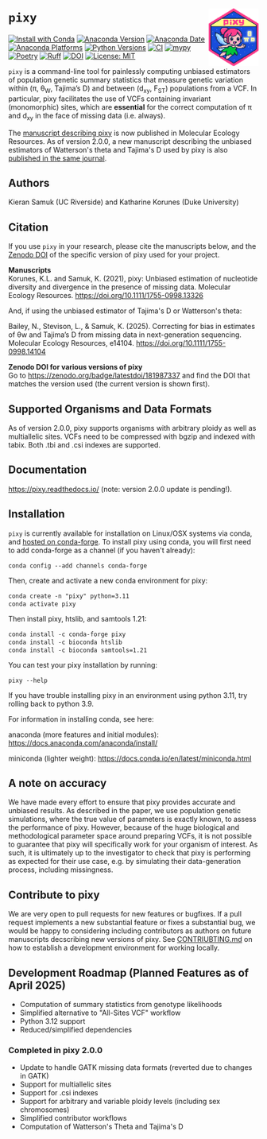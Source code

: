 ``pixy``<img src="https://raw.githubusercontent.com/ksamuk/pixy/master/docs/images/pixy_logo.png" align="right" width="20%">
====================

[![Install with Conda](https://img.shields.io/badge/Install%20with-conda-brightgreen.svg)](https://anaconda.org/conda-forge/pixy)
[![Anaconda Version](https://img.shields.io/badge/Anaconda.org-2.0.0.beta14-blue.svg?style=round-square)](https://anaconda.org/conda-forge/pixy)
[![Anaconda Date](https://img.shields.io/badge/Last%20updated-26%20Oct%202025-blue.svg?style=round-square)](https://anaconda.org/conda-forge/pixy)
[![Anaconda Platforms](https://img.shields.io/badge/Platforms-osx--arm64,linux--64,osx--64-orange.svg?style=round-square)](https://anaconda.org/conda-forge/pixy)
[![Python Versions](https://img.shields.io/badge/python-3.9_|_3.10_|_3.11-blue)](https://github.com/ksamuk/pixy)
[![CI](https://github.com/ksamuk/pixy/actions/workflows/python_package.yml/badge.svg?branch=master)](https://github.com/ksamuk/pixy/actions/workflows/python_package.yml?query=branch%3Amaster)
[![mypy](https://www.mypy-lang.org/static/mypy_badge.svg)](https://mypy-lang.org/)
[![Poetry](https://img.shields.io/endpoint?url=https://python-poetry.org/badge/v0.json)](https://python-poetry.org/)
[![Ruff](https://img.shields.io/endpoint?url=https://raw.githubusercontent.com/astral-sh/ruff/main/assets/badge/v2.json)](https://docs.astral.sh/ruff/)
[![DOI](https://zenodo.org/badge/181987337.svg)](https://zenodo.org/badge/latestdoi/181987337)
[![License: MIT](https://img.shields.io/badge/License-MIT-yellow.svg)](https://opensource.org/licenses/MIT)

`pixy` is a command-line tool for painlessly computing unbiased estimators of population genetic summary statistics that measure genetic variation within (π, θ<sub>W</sub>, Tajima’s D) and between (d<sub>xy</sub>, F<sub>ST</sub>) populations from a VCF. In particular, pixy facilitates the use of VCFs containing invariant (monomorphic) sites, which are **essential** for the correct computation of π and d<sub>xy</sub> in the face of missing data (i.e. always).

The [manuscript describing pixy](https://doi.org/10.1111/1755-0998.13326) is now published in Molecular Ecology Resources. As of version 2.0.0, a new manuscript describing the unbiased estimators of Watterson's theta and Tajima's D used by pixy is also [published in the same journal](https://doi.org/10.1111/1755-0998.14104).

## Authors
Kieran Samuk (UC Riverside) and Katharine Korunes (Duke University) <p>

## Citation
If you use `pixy` in your research, please cite the manuscripts below, and the [Zenodo DOI](https://zenodo.org/badge/latestdoi/181987337) of the specific version of pixy used for your project.

**Manuscripts**<br>
Korunes, K.L. and Samuk, K. (2021), pixy: Unbiased estimation of nucleotide diversity and divergence in the presence of missing data. Molecular Ecology Resources. https://doi.org/10.1111/1755-0998.13326

And, if using the unbiased estimator of Tajima's D or Watterson's theta:<br>

Bailey, N., Stevison, L., & Samuk, K. (2025). Correcting for bias in estimates of θw and Tajima’s D from missing data in next-generation sequencing. Molecular Ecology Resources, e14104. https://doi.org/10.1111/1755-0998.14104

**Zenodo DOI for various versions of pixy**<br>
Go to https://zenodo.org/badge/latestdoi/181987337 and find the DOI that matches the version used (the current version is shown first).

## Supported Organisms and Data Formats

As of version 2.0.0, pixy supports organisms with arbitrary ploidy as well as multiallelic sites. VCFs need to be compressed with bgzip and indexed with tabix. Both .tbi and .csi indexes are supported.

## Documentation

https://pixy.readthedocs.io/ (note: version 2.0.0 update is pending!).

## Installation

`pixy` is currently available for installation on Linux/OSX systems via conda, and [hosted on conda-forge](https://anaconda.org/conda-forge/pixy). To install pixy using conda, you will first need to add conda-forge as a channel (if you haven't already):
```
conda config --add channels conda-forge
```
Then, create and activate a new conda environment for pixy:
```
conda create -n "pixy" python=3.11
conda activate pixy
```

Then install pixy, htslib, and samtools 1.21:
```
conda install -c conda-forge pixy
conda install -c bioconda htslib
conda install -c bioconda samtools=1.21
```

You can test your pixy installation by running:
```
pixy --help
```
If you have trouble installing pixy in an environment using python 3.11, try rolling back to python 3.9.

For information in installing conda, see here:

anaconda (more features and initial modules): https://docs.anaconda.com/anaconda/install/

miniconda (lighter weight): https://docs.conda.io/en/latest/miniconda.html

## A note on accuracy
We have made every effort to ensure that pixy provides accurate and unbiased results. As described in the paper, we use population genetic simulations, where the true value of parameters is exactly known, to assess the performance of pixy. However, because of the huge biological and methodological parameter space around preparing VCFs, it is not possible to guarantee that pixy will specifically work for your organism of interest. As such, it is ultimately up to the investigator to check that pixy is performing as expected for their use case, e.g. by simulating their data-generation process, including missingness. 

## Contribute to pixy
We are very open to pull requests for new features or bugfixes. If a pull request implements a new substantial feature or fixes a substantial bug, we would be happy to considering including contributors as authors on future manuscripts decscribing new versions of pixy. See [CONTRIUBTING.md](https://github.com/ksamuk/pixy/blob/master/CONTRIBUTING.md) on how to establish a development environment for working locally.

## Development Roadmap (Planned Features as of April 2025)
- Computation of summary statistics from genotype likelihoods
- Simplified alternative to "All-Sites VCF" workflow
- Python 3.12 support
- Reduced/simplified dependencies

### Completed in pixy 2.0.0
- Update to handle GATK missing data formats (reverted due to changes in GATK)
- Support for multiallelic sites
- Support for .csi indexes
- Support for arbitrary and variable ploidy levels (including sex chromosomes) 
- Simplified contributor workflows
- Computation of Watterson's Theta and Tajima's D
